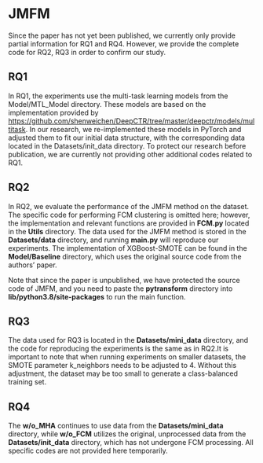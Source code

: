 # JMFM

Since the paper has not yet been published, we currently only provide partial information for RQ1 and RQ4. However, we provide the complete code for RQ2, RQ3 in order to confirm our study.

## RQ1

In RQ1, the experiments use the multi-task learning models from the Model/MTL_Model directory. These models are based on the implementation provided by https://github.com/shenweichen/DeepCTR/tree/master/deepctr/models/multitask. In our research, we re-implemented these models in PyTorch and adjusted them to fit our initial data structure, with the corresponding data located in the Datasets/init_data directory. To protect our research before publication, we are currently not providing other additional codes related to RQ1.

## RQ2

In RQ2, we evaluate the performance of the JMFM method on the dataset. The specific code for performing FCM clustering is omitted here; however, the implementation and relevant functions are provided in **FCM.py** located in the **Utils** directory. The data used for the JMFM method is stored in the **Datasets/data** directory, and running **main.py** will reproduce our experiments. The implementation of XGBoost-SMOTE can be found in the **Model/Baseline** directory, which uses the original source code from the authors’ paper.

Note that since the paper is unpublished, we have protected the source code of JMFM, and you need to paste the **pytransform** directory into **lib/python3.8/site-packages** to run the main function.

## RQ3

The data used for RQ3 is located in the **Datasets/mini_data** directory, and the code for reproducing the experiments is the same as in RQ2.It is important to note that when running experiments on smaller datasets, the SMOTE parameter k_neighbors needs to be adjusted to 4. Without this adjustment, the dataset may be too small to generate a class-balanced training set.

## RQ4

The **w/o_MHA** continues to use data from the **Datasets/mini_data** directory, while **w/o_FCM** utilizes the original, unprocessed data from the **Datasets/init_data** directory, which has not undergone FCM processing. All specific codes are not provided here temporarily.

